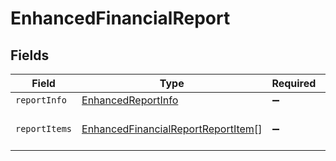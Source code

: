 # EnhancedFinancialReport


## Fields

| Field                                                                                           | Type                                                                                            | Required                                                                                        | Description                                                                                     |
| ----------------------------------------------------------------------------------------------- | ----------------------------------------------------------------------------------------------- | ----------------------------------------------------------------------------------------------- | ----------------------------------------------------------------------------------------------- |
| `reportInfo`                                                                                    | [EnhancedReportInfo](../../models/shared/enhancedreportinfo.md)                                 | :heavy_minus_sign:                                                                              | N/A                                                                                             |
| `reportItems`                                                                                   | [EnhancedFinancialReportReportItem](../../models/shared/enhancedfinancialreportreportitem.md)[] | :heavy_minus_sign:                                                                              | An array of report items.                                                                       |